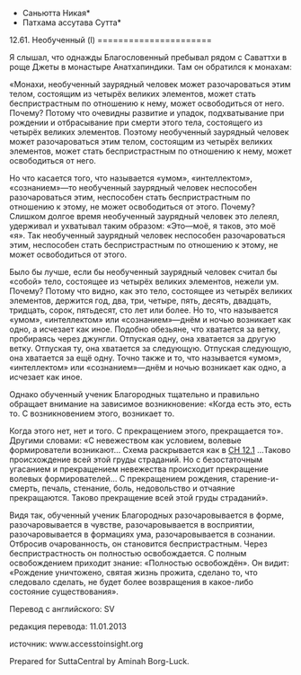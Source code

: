* Саньютта Никая*
* Патхама ассутава Сутта*

12\.61\. Необученный \(I\)
\=\=\=\=\=\=\=\=\=\=\=\=\=\=\=\=\=\=\=\=\=\=

Я слышал, что однажды Благословенный пребывал рядом с Саваттхи в роще Джеты в монастыре Анатхапиндики\. Там он обратился к монахам:

«Монахи, необученный заурядный человек может разочароваться этим телом, состоящим из четырёх великих элементов, может стать беспристрастным по отношению к нему, может освободиться от него\. Почему? Потому что очевидны развитие и упадок, подхватывание при рождении и отбрасывание при смерти этого тела, состоящего из четырёх великих элементов\. Поэтому необученный заурядный человек может разочароваться этим телом, состоящим из четырёх великих элементов, может стать беспристрастным по отношению к нему, может освободиться от него\.

Но что касается того, что называется «умом», «интеллектом», «сознанием»—то необученный заурядный человек неспособен разочароваться этим, неспособен стать беспристрастным по отношению к этому, не может освободиться от этого\. Почему? Слишком долгое время необученный заурядный человек это лелеял, удерживал и ухватывал таким образом: «Это—моё, я таков, это моё «я»\. Так необученный заурядный человек неспособен разочароваться этим, неспособен стать беспристрастным по отношению к этому, не может освободиться от этого\.

Было бы лучше, если бы необученный заурядный человек считал бы «собой» тело, состоящее из четырёх великих элементов, нежели ум\. Почему? Потому что видно, как это тело, состоящее из четырёх великих элементов, держится год, два, три, четыре, пять, десять, двадцать, тридцать, сорок, пятьдесят, сто лет или более\. Но то, что называется «умом», «интеллектом» или «сознанием»—днём и ночью возникает как одно, а исчезает как иное\. Подобно обезьяне, что хватается за ветку, пробираясь через джунгли\. Отпуская одну, она хватается за другую ветку\. Отпуская ту, она хватается за следующую\. Отпуская следующую, она хватается за ещё одну\. Точно также и то, что называется «умом», «интеллектом» или «сознанием»—днём и ночью возникает как одно, а исчезает как иное\.

Однако обученный ученик Благородных тщательно и правильно обращает внимание на зависимое возникновение: «Когда есть это, есть то\. С возникновением этого, возникает то\.

Когда этого нет, нет и того\. С прекращением этого, прекращается то»\. Другими словами: «С невежеством как условием, волевые формирователи возникают… Схема раскрывается как в [СН 12\.1](/sn12\.1/ru/sv) …Таково происхождение всей этой груды страданий\. Но с безостаточным угасанием и прекращением невежества происходит прекращение волевых формирователей… С прекращением рождения, старение\-и\-смерть, печаль, стенание, боль, недовольство и отчаяние прекращаются\. Таково прекращение всей этой груды страданий»\.

Видя так, обученный ученик Благородных разочаровывается в форме, разочаровывается в чувстве, разочаровывается в восприятии, разочаровывается в формациях ума, разочаровывается в сознании\. Отбросив очарованность, он становится беспристрастным\. Через беспристрастность он полностью освобождается\. С полным освобождением приходит знание: «Полностью освобождён»\. Он видит: «Рождение уничтожено, святая жизнь прожита, сделано то, что следовало сделать, не будет более возвращения в какое\-либо состояние существования»\.

Перевод с английского: SV

редакция перевода: 11\.01\.2013

источник: www\.accesstoinsight\.org

Prepared for SuttaCentral by Aminah Borg\-Luck\.